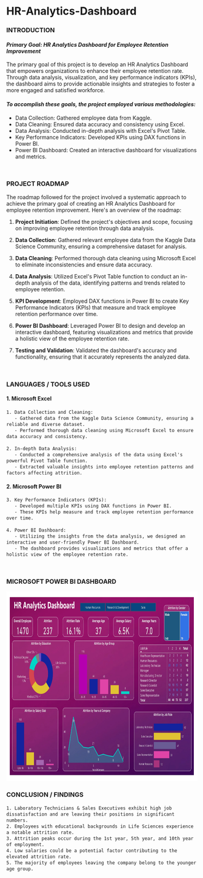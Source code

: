 # HR-Analytics-Dashboard

### **INTRODUCTION**

#### ___**Primary Goal: HR Analytics Dashboard for Employee Retention Improvement**___

The primary goal of this project is to develop an HR Analytics Dashboard that empowers organizations to enhance their employee retention rate. Through data analysis, visualization, and key performance indicators (KPIs), the dashboard aims to provide actionable insights and strategies to foster a more engaged and satisfied workforce.

#### ___To accomplish these goals, the project employed various methodologies:___

- Data Collection: Gathered employee data from Kaggle.
- Data Cleaning: Ensured data accuracy and consistency using Excel.
- Data Analysis: Conducted in-depth analysis with Excel's Pivot Table.
- Key Performance Indicators: Developed KPIs using DAX functions in Power BI.
- Power BI Dashboard: Created an interactive dashboard for visualizations and metrics.


<br />

### **PROJECT ROADMAP**

The roadmap followed for the project involved a systematic approach to achieve the primary goal of creating an HR Analytics Dashboard for employee retention improvement. Here's an overview of the roadmap:

1. **Project Initiation**: Defined the project's objectives and scope, focusing on improving employee retention through data analysis.

2. **Data Collection**: Gathered relevant employee data from the Kaggle Data Science Community, ensuring a comprehensive dataset for analysis.

3. **Data Cleaning**: Performed thorough data cleaning using Microsoft Excel to eliminate inconsistencies and ensure data accuracy.

4. **Data Analysis**: Utilized Excel's Pivot Table function to conduct an in-depth analysis of the data, identifying patterns and trends related to employee retention.

5. **KPI Development**: Employed DAX functions in Power BI to create Key Performance Indicators (KPIs) that measure and track employee retention performance over time.

6. **Power BI Dashboard**: Leveraged Power BI to design and develop an interactive dashboard, featuring visualizations and metrics that provide a holistic view of the employee retention rate.

7. **Testing and Validation**: Validated the dashboard's accuracy and functionality, ensuring that it accurately represents the analyzed data.

<br />

### **LANGUAGES / TOOLS USED**

#### 1. Microsoft Excel
```
1. Data Collection and Cleaning:
   - Gathered data from the Kaggle Data Science Community, ensuring a reliable and diverse dataset.
   - Performed thorough data cleaning using Microsoft Excel to ensure data accuracy and consistency.

2. In-depth Data Analysis:
   - Conducted a comprehensive analysis of the data using Excel's powerful Pivot Table function.
   - Extracted valuable insights into employee retention patterns and factors affecting attrition.
```

#### 2. Microsoft Power BI
```
3. Key Performance Indicators (KPIs):
   - Developed multiple KPIs using DAX functions in Power BI.
   - These KPIs help measure and track employee retention performance over time.

4. Power BI Dashboard:
   - Utilizing the insights from the data analysis, we designed an interactive and user-friendly Power BI Dashboard.
   - The dashboard provides visualizations and metrics that offer a holistic view of the employee retention rate.
```

<br />

### **MICROSOFT POWER BI DASHBOARD**

<img src ="https://github.com/akashhvyas/HR-Analytics-Dashboard/blob/main/HR%20Analytics%20-%20Data%20Files/Project1_Powerbi_page-0001.jpg?raw=true"  width="1000" height="500" />

<br />

### **CONCLUSION / FINDINGS**
```
1. Laboratory Technicians & Sales Executives exhibit high job dissatisfaction and are leaving their positions in significant numbers.
2. Employees with educational backgrounds in Life Sciences experience a notable attrition rate.
3. Attrition peaks occur during the 1st year, 5th year, and 10th year of employment.
4. Low salaries could be a potential factor contributing to the elevated attrition rate.
5. The majority of employees leaving the company belong to the younger age group.
```
